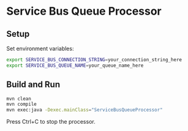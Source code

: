# Service Bus Queue Processor

## Setup

Set environment variables:
```sh
export SERVICE_BUS_CONNECTION_STRING=your_connection_string_here
export SERVICE_BUS_QUEUE_NAME=your_queue_name_here
```

## Build and Run

```sh
mvn clean
mvn compile
mvn exec:java -Dexec.mainClass="ServiceBusQueueProcessor"
```

Press Ctrl+C to stop the processor.